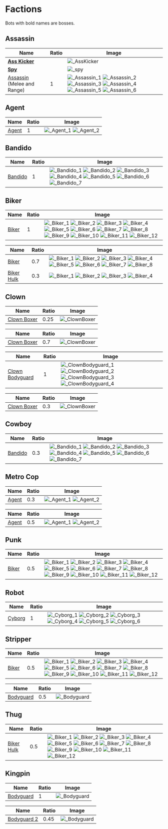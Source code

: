 # Factions

Bots with bold names are bosses.

## Assassin

| Name                         | Ratio | Image                                                                                     |
| ---------------------------- | ----- | ----------------------------------------------------------------------------------------- |
| **[Ass Kicker]**             |       | ![_AssKicker]                                                                             |
| **[Spy]**                    |       | ![_spy]                                                                                   |
| [Assassin] (Melee and Range) | 1     | ![_Assassin_1] ![_Assassin_2] ![_Assassin_3] ![_Assassin_4] ![_Assassin_5] ![_Assassin_6] |

## Agent

| Name    | Ratio | Image                   |
| ------- | ----- | ----------------------- |
| [Agent] | 1     | ![_Agent_1] ![_Agent_2] |

## Bandido

| Name      | Ratio | Image                                                                                             |
| --------- | ----- | ------------------------------------------------------------------------------------------------- |
| [Bandido] | 1     | ![_Bandido_1] ![_Bandido_2] ![_Bandido_3] ![_Bandido_4] ![_Bandido_5] ![_Bandido_6] ![_Bandido_7] |

## Biker

| Name    | Ratio | Image                                                                                                                                              |
| ------- | ----- | -------------------------------------------------------------------------------------------------------------------------------------------------- |
| [Biker] | 1     | ![_Biker_1] ![_Biker_2] ![_Biker_3] ![_Biker_4] ![_Biker_5] ![_Biker_6] ![_Biker_7] ![_Biker_8] ![_Biker_9] ![_Biker_10] ![_Biker_11] ![_Biker_12] |

| Name         | Ratio | Image                                                                                           |
| ------------ | ----- | ----------------------------------------------------------------------------------------------- |
| [Biker]      | 0.7   | ![_Biker_1] ![_Biker_2] ![_Biker_3] ![_Biker_4] ![_Biker_5] ![_Biker_6] ![_Biker_7] ![_Biker_8] |
| [Biker Hulk] | 0.3   | ![_Biker_1] ![_Biker_2] ![_Biker_3] ![_Biker_4]                                                 |

## Clown

| Name          | Ratio | Image          |
| ------------- | ----- | -------------- |
| [Clown Boxer] | 0.25  | ![_ClownBoxer] |

| Name          | Ratio | Image          |
| ------------- | ----- | -------------- |
| [Clown Boxer] | 0.7   | ![_ClownBoxer] |

| Name              | Ratio | Image                                                                               |
| ----------------- | ----- | ----------------------------------------------------------------------------------- |
| [Clown Bodyguard] | 1     | ![_ClownBodyguard_1] ![_ClownBodyguard_2] ![_ClownBodyguard_3] ![_ClownBodyguard_4] |

| Name          | Ratio | Image          |
| ------------- | ----- | -------------- |
| [Clown Boxer] | 0.3   | ![_ClownBoxer] |

## Cowboy

| Name      | Ratio | Image                                                                                             |
| --------- | ----- | ------------------------------------------------------------------------------------------------- |
| [Bandido] | 0.3   | ![_Bandido_1] ![_Bandido_2] ![_Bandido_3] ![_Bandido_4] ![_Bandido_5] ![_Bandido_6] ![_Bandido_7] |

## Metro Cop

| Name    | Ratio | Image                   |
| ------- | ----- | ----------------------- |
| [Agent] | 0.3   | ![_Agent_1] ![_Agent_2] |

| Name    | Ratio | Image                   |
| ------- | ----- | ----------------------- |
| [Agent] | 0.5   | ![_Agent_1] ![_Agent_2] |

## Punk

| Name    | Ratio | Image                                                                                                                                              |
| ------- | ----- | -------------------------------------------------------------------------------------------------------------------------------------------------- |
| [Biker] | 0.5   | ![_Biker_1] ![_Biker_2] ![_Biker_3] ![_Biker_4] ![_Biker_5] ![_Biker_6] ![_Biker_7] ![_Biker_8] ![_Biker_9] ![_Biker_10] ![_Biker_11] ![_Biker_12] |

## Robot

| Name     | Ratio | Image                                                                         |
| -------- | ----- | ----------------------------------------------------------------------------- |
| [Cyborg] | 1     | ![_Cyborg_1] ![_Cyborg_2] ![_Cyborg_3] ![_Cyborg_4] ![_Cyborg_5] ![_Cyborg_6] |

## Stripper

| Name    | Ratio | Image                                                                                                                                              |
| ------- | ----- | -------------------------------------------------------------------------------------------------------------------------------------------------- |
| [Biker] | 0.5   | ![_Biker_1] ![_Biker_2] ![_Biker_3] ![_Biker_4] ![_Biker_5] ![_Biker_6] ![_Biker_7] ![_Biker_8] ![_Biker_9] ![_Biker_10] ![_Biker_11] ![_Biker_12] |

| Name        | Ratio | Image         |
| ----------- | ----- | ------------- |
| [Bodyguard] | 0.5   | ![_Bodyguard] |

## Thug

| Name         | Ratio | Image                                                                                                                                              |
| ------------ | ----- | -------------------------------------------------------------------------------------------------------------------------------------------------- |
| [Biker Hulk] | 0.5   | ![_Biker_1] ![_Biker_2] ![_Biker_3] ![_Biker_4] ![_Biker_5] ![_Biker_6] ![_Biker_7] ![_Biker_8] ![_Biker_9] ![_Biker_10] ![_Biker_11] ![_Biker_12] |

## Kingpin

| Name        | Ratio | Image         |
| ----------- | ----- | ------------- |
| [Bodyguard] | 1     | ![_Bodyguard] |

| Name          | Ratio | Image         |
| ------------- | ----- | ------------- |
| [Bodyguard 2] | 0.45  | ![_Bodyguard] |

<!-- bot types -->

<!-- assassin -->

[assassin]: ../README.md#assassin-melee
[_assassin_1]: ./Images/Assassin_1.png
[_assassin_2]: ./Images/Assassin_2.png
[_assassin_3]: ./Images/Assassin_3.png
[_assassin_4]: ./Images/Assassin_4.png
[_assassin_5]: ./Images/Assassin_5.png
[_assassin_6]: ./Images/Assassin_6.png

<!-- Agent -->

[agent]: ../README.md#agent
[_agent_1]: ./Images/Agent_1.png
[_agent_2]: ./Images/Agent_2.png

<!-- AssKicker -->

[ass kicker]: ../README.md#ass-kicker
[_asskicker]: ./Images/AssKicker.png

<!-- bandido -->

[bandido]: ../README.md#bandido
[_bandido_1]: ./Images/Bandido_1.png
[_bandido_2]: ./Images/Bandido_2.png
[_bandido_3]: ./Images/Bandido_3.png
[_bandido_4]: ./Images/Bandido_4.png
[_bandido_5]: ./Images/Bandido_5.png
[_bandido_6]: ./Images/Bandido_6.png
[_bandido_7]: ./Images/Bandido_7.png

<!-- biker -->

[biker]: ../README.md#biker
[biker hulk]: ../README.md#biker-hulk
[_biker_1]: ./Images/Biker_1.png
[_biker_2]: ./Images/Biker_2.png
[_biker_3]: ./Images/Biker_3.png
[_biker_4]: ./Images/Biker_4.png
[_biker_5]: ./Images/Biker_5.png
[_biker_6]: ./Images/Biker_6.png
[_biker_7]: ./Images/Biker_7.png
[_biker_8]: ./Images/Biker_8.png
[_biker_9]: ./Images/Biker_9.png
[_biker_10]: ./Images/Biker_10.png
[_biker_11]: ./Images/Biker_11.png
[_biker_12]: ./Images/Biker_12.png

<!-- Bodyguard -->

[bodyguard]: ../README.md#bodyguard
[bodyguard 2]: ../README.md#bodyguard-2
[_bodyguard]: ./Images/Bodyguard.png

<!-- Clown Bodyguard -->

[clown bodyguard]: ../README.md#clown-bodyguard
[_clownbodyguard_1]: ./Images/ClownBodyguard_1.png
[_clownbodyguard_2]: ./Images/ClownBodyguard_2.png
[_clownbodyguard_3]: ./Images/ClownBodyguard_3.png
[_clownbodyguard_4]: ./Images/ClownBodyguard_4.png

<!-- Clown Boxer -->

[clown boxer]: ../README.md#clown-boxer
[_clownboxer]: ./Images/ClownBoxer.png

<!-- Cyborg -->

[cyborg]: ../README.md#cyborg
[_cyborg_1]: ./Images/Cyborg_1.png
[_cyborg_2]: ./Images/Cyborg_2.png
[_cyborg_3]: ./Images/Cyborg_3.png
[_cyborg_4]: ./Images/Cyborg_4.png
[_cyborg_5]: ./Images/Cyborg_5.png
[_cyborg_6]: ./Images/Cyborg_6.png

<!-- Spy -->

[spy]: ../README.md#spy
[_spy]: ./Images/Spy.png
